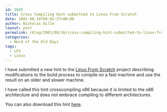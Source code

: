 ```yaml
---
id: 2845
title: Cross Compiling Hint submitted to Linux From Scratch
date: 2001-08-16T09:02:27+00:00
author: Nicholas Dille
layout: post
permalink: /blog/2001/08/16/cross-compiling-hint-submitted-to-linux-from-scratch/
categories:
  - Nerd of the Old Days
tags:
  - LFS
  - Linux
---
```

I have submitted a new hint to the [Linux From Scratch](http://www.linuxfromscratch.org/) project describing modifications to the build process to compile on a fast machine and use the result on an older and slower machine.

I have called this hint crosscompiling x86 because it is limited to the x86 architecture and does not embrace compiling to different architectures.

You can also download this hint [here](/media/2014/10/2001-08-16-crosscompiling-x86-1.0.txt).

